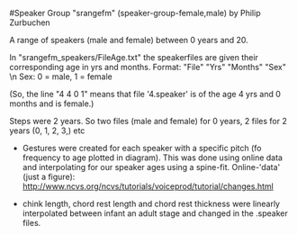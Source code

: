 #Speaker Group "srangefm" (speaker-group-female,male)
by Philip Zurbuchen


A range of speakers (male and female) between 0 years and 20.

In "srangefm_speakers/FileAge.txt" the speakerfiles are given their corresponding age in yrs and months. Format: "File" "Yrs" "Months" "Sex" \n
Sex: 0 = male, 1 = female

(So, the line "4 4 0 1" means that file '4.speaker' is of the age 4 yrs and 0 months and is female.)

Steps were 2 years. So two files (male and female) for 0 years, 2 files for 2 years (0, 1, 2, 3,) etc

- 	Gestures were created for each speaker with a specific pitch (fo frequency to age plotted in diagram). This was done using online data and interpolating for our speaker ages using a spine-fit.
	Online-'data' (just a figure): http://www.ncvs.org/ncvs/tutorials/voiceprod/tutorial/changes.html
	
-	chink length, chord rest length and chord rest thickness were linearly interpolated between infant an adult stage and changed in the .speaker files.


